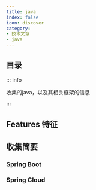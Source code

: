 ```yaml
---
title: java
index: false
icon: discover
category:
- 技术文章
- java
---
```


## 目录

::: info

收集的java，以及其相关框架的信息

:::

## Features 特征

## 收集简要

### Spring Boot

### Spring Cloud






